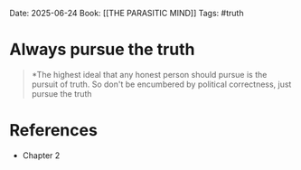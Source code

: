 Date: 2025-06-24
Book: [[THE PARASITIC MIND]]
Tags: #truth 


# Always pursue the truth

>*The highest ideal that any honest person should pursue is the pursuit of truth. So don't be encumbered by political correctness, just pursue the truth 

# References
- Chapter 2
 
